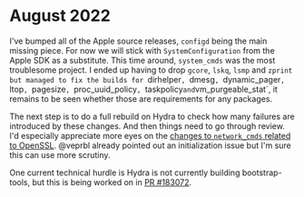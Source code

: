 # August 2022

I've bumped all of the Apple source releases, `configd` being the main missing piece. For now we will stick with `SystemConfiguration` from the Apple SDK as a substitute. This time around, `system_cmds` was the most troublesome project. I ended up having to drop `gcore`, `lskq`, `lsmp` and `zprint but managed to fix the builds for `dirhelper`, `dmesg`, `dynamic_pager`, `ltop`, `pagesize`, `proc_uuid_policy`, `taskpolicy` and `vm_purgeable_stat`, it remains to be seen whether those are requirements for any packages.

The next step is to do a full rebuild on Hydra to check how many failures are introduced by these changes. And then things need to go through review.  I'd especially appreciate more eyes on the [changes to `network_cmds` related to OpenSSL](https://github.com/toonn/nixpkgs/commit/da1a69430cf399d46ffb044f4b3b84e2558b0317). @veprbl already pointed out an initialization issue but I'm sure this can use more scrutiny.

One current technical hurdle is Hydra is not currently building bootstrap-tools, but this is being worked on in [PR #183072](https://github.com/NixOS/nixpkgs/pull/183072).
